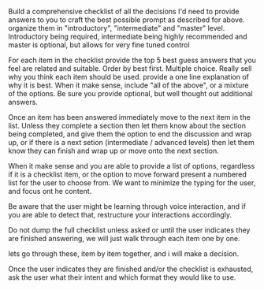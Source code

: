 
Build a comprehensive checklist of all the decisions I'd need to provide answers to you to craft the best possible prompt as described for above.  organize them in "introductory", "intermediate" and "master" level.  Introductory being required, intermediate being highly recommended and master is optional, but allows for very fine tuned control

For each item in the checklist provide the top 5 best guess answers that you feel are related and suitable.  Order by best first.  Multiple choice.  Really sell why you think each item should be used. provide a one line explanation of why it is best.  When it make sense, include "all of the above", or a mixture of the options.  Be sure you provide optional, but well thought out additional answers.

Once an item has been answered immediately move to the next item in the list.  Unless they complete a section then let them know about the section being completed, and give them the option to end the discussion and wrap up, or if there is a next setion (intermediate / advanced levels) then let them know they can finish and wrap up or move onto the next section.

When it make sense and you are able to provide a list of options, regardless if it is a checklist item, or the option to move forward present a numbered list for the user to choose from.  We want to minimize the typing for the user, and focus ont he content.  

Be aware that the user might be learning through voice interaction, and if you are able to detect that, restructure your interactions accordingly.

Do not dump the full checklist unless asked or until the user indicates they are finished answering, we will just walk through each item one by one.

lets go through these, item by item together, and i will make a decision.

Once the user indicates they are finished and/or the checklist is exhausted, ask the user what their intent and which format they would like to use.  

